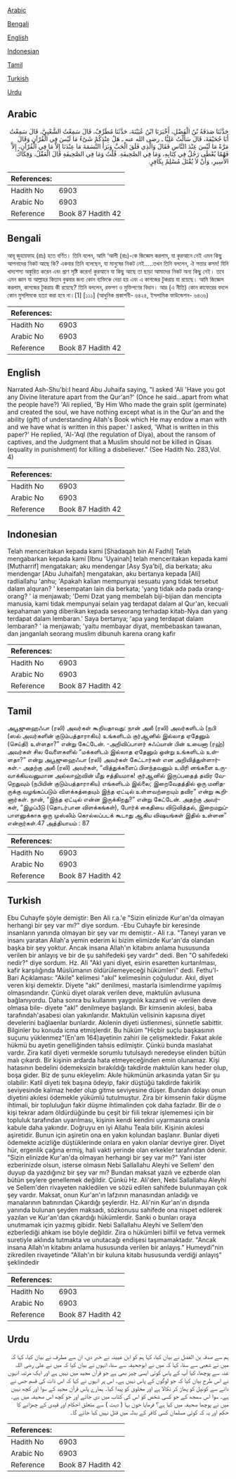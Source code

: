 [Arabic](#arabic)

[Bengali](#bengali)

[English](#english)

[Indonesian](#indonesian)

[Tamil](#tamil)

[Turkish](#turkish)

[Urdu](#urdu)

## Arabic


<div dir="rtl" lang="ar" style={{fontSize:'larger',backgroundColor:'#f8f9fa',padding:20}}>
حَدَّثَنَا صَدَقَةُ بْنُ الْفَضْلِ، أَخْبَرَنَا ابْنُ عُيَيْنَةَ، حَدَّثَنَا مُطَرِّفٌ، قَالَ سَمِعْتُ الشَّعْبِيَّ، قَالَ سَمِعْتُ أَبَا جُحَيْفَةَ، قَالَ سَأَلْتُ عَلِيًّا ـ رضى الله عنه ـ هَلْ عِنْدَكُمْ شَىْءٌ مَا لَيْسَ فِي الْقُرْآنِ وَقَالَ مَرَّةً مَا لَيْسَ عِنْدَ النَّاسِ فَقَالَ وَالَّذِي فَلَقَ الْحَبَّ وَبَرَأَ النَّسَمَةَ مَا عِنْدَنَا إِلاَّ مَا فِي الْقُرْآنِ، إِلاَّ فَهْمًا يُعْطَى رَجُلٌ فِي كِتَابِهِ، وَمَا فِي الصَّحِيفَةِ‏.‏ قُلْتُ وَمَا فِي الصَّحِيفَةِ قَالَ الْعَقْلُ، وَفِكَاكُ الأَسِيرِ، وَأَنْ لاَ يُقْتَلَ مُسْلِمٌ بِكَافِرٍ‏.‏
</div>
<div style={{backgroundColor:'#f8f9fa',padding:20, marginBottom: 10}}><table> <thead> <tr> <th>References:</th> <th></th> </tr> </thead> <tbody><tr><td>Hadith No</td><td>6903</td></tr><tr><td>Arabic No</td><td>6903</td></tr><tr><td>Reference</td><td>Book 87 Hadith 42</td></tr></tbody></table></div>

## Bengali


<div dir="ltr" lang="bn" style={{fontSize:'larger',backgroundColor:'#f8f9fa',padding:20}}>
আবূ জুহায়ফাহ (রাঃ) হতে বর্ণিত। তিনি বলেন, আমি ‘আলী (রাঃ)-কে জিজ্ঞেস করলাম, যা কুরআনে নেই এমন কিছু আপনাদের নিকট আছে কি? একবার তিনি বলেছেন, যা মানুষের নিকট নেই.....তখন তিনি বললেন, ঐ সত্তার কসম! যিনি খাদ্যশস্য অঙ্কুরিত করেন এবং প্রাণ সৃষ্টি করেন! কুরআনে যা কিছু আছে তা ছাড়া আমাদের নিকট অন্য কিছু নেই। তবে এমন জ্ঞান যা আল্লাহর কিতাব বুঝবার জন্য কোন ব্যক্তিকে দেয়া হয় এবং এ কাগজের টুকরায় যা রয়েছে। আমি জিজ্ঞেস করলাম, কাগজের টুকরায় কী রয়েছে? তিনি বললেন, রক্তপণ ও মুক্তিপণের বিধান। আর (এ নীতি) কোন কাফেরের বদলে কোন মুসলিমকে হত্যা করা হবে না।[1] [১১১] (আধুনিক প্রকাশনী- ৬৪২৪, ইসলামিক ফাউন্ডেশন- ৬৪৩৬)
</div>
<div style={{backgroundColor:'#f8f9fa',padding:20, marginBottom: 10}}><table> <thead> <tr> <th>References:</th> <th></th> </tr> </thead> <tbody><tr><td>Hadith No</td><td>6903</td></tr><tr><td>Arabic No</td><td>6903</td></tr><tr><td>Reference</td><td>Book 87 Hadith 42</td></tr></tbody></table></div>

## English


<div dir="ltr" lang="en" style={{fontSize:'larger',backgroundColor:'#f8f9fa',padding:20}}>
Narrated Ash-Shu'bi:I heard Abu Juhaifa saying, "I asked 'Ali 'Have you got any Divine literature apart from the Qur'an?' (Once he said...apart from what the people have?) 'Ali replied, 'By Him Who made the grain split (germinate) and created the soul, we have nothing except what is in the Qur'an and the ability (gift) of understanding Allah's Book which He may endow a man with and we have what is written in this paper.' I asked, 'What is written in this paper?' He replied, 'Al-'Aql (the regulation of Diya), about the ransom of captives, and the Judgment that a Muslim should not be killed in Qisas (equality in punishment) for killing a disbeliever." (See Hadith No. 283,Vol. 4)
</div>
<div style={{backgroundColor:'#f8f9fa',padding:20, marginBottom: 10}}><table> <thead> <tr> <th>References:</th> <th></th> </tr> </thead> <tbody><tr><td>Hadith No</td><td>6903</td></tr><tr><td>Arabic No</td><td>6903</td></tr><tr><td>Reference</td><td>Book 87 Hadith 42</td></tr></tbody></table></div>

## Indonesian


<div dir="ltr" lang="id" style={{fontSize:'larger',backgroundColor:'#f8f9fa',padding:20}}>
Telah menceritakan kepada kami [Shadaqah bin Al Fadhl] Telah mengabarkan kepada kami [Ibnu 'Uyainah] telah menceritakan kepada kami [Mutharrif] mengatakan; aku mendengar [Asy Sya'bi], dia berkata; aku mendengar [Abu Juhaifah] mengatakan, aku bertanya kepada [Ali] radliallahu 'anhu; 'Apakah kalian mempunyai sesuatu yang tidak tersebut dalam alquran? ' kesempatan lain dia berkata; 'yang tidak ada pada orang-orang? ' ia menjawab; 'Demi Dzat yang membelah biji-bijian dan mencipta manusia, kami tidak mempunyai selain yag terdapat dalam al Qur'an, kecuali kepahaman yang diberikan kepada seseorang terhadap kitab-Nya dan yang terdapat dalam lembaran.' Saya bertanya; 'apa yang terdapat dalam lembaran? ' ia menjawab; 'yaitu membayar diyat, membebaskan tawanan, dan janganlah seorang muslim dibunuh karena orang kafir
</div>
<div style={{backgroundColor:'#f8f9fa',padding:20, marginBottom: 10}}><table> <thead> <tr> <th>References:</th> <th></th> </tr> </thead> <tbody><tr><td>Hadith No</td><td>6903</td></tr><tr><td>Arabic No</td><td>6903</td></tr><tr><td>Reference</td><td>Book 87 Hadith 42</td></tr></tbody></table></div>

## Tamil


<div dir="ltr" lang="ta" style={{fontSize:'larger',backgroundColor:'#f8f9fa',padding:20}}>
அபூஜுஹைஃபா (ரலி) அவர்கள் கூறியதாவது: நான் அலீ (ரலி) அவர்களிடம் (நபி (ஸல் அவர்களின் குடும்பத்தாராகிய) உங்களிடம் குர்ஆனில் இல்லாத ஏதேனும் (செய்தி) உள்ளதா?” என்று கேட்டேன். -அறிவிப்பாளர் சுஃப்யான் பின் உயைனா (ரஹ்) அவர்கள் சில வேளைகளில் “மக்களிடம் இல்லாத ஏதேனும் ஒன்று உங்களிடம் உள்ளதா?” என்று அபூஜுஹைஃபா (ரலி) அவர்கள் கேட்டார்கள் என அறிவித்துள்ளார்கள்.- அதற்கு அலீ (ரலி) அவர்கள், “வித்துக்களைப் பிளந்தவனும் உயிரி னங்களை உருவாக்கியவனுமான அல்லாஹ்வின் மீது சத்தியமாக! குர்ஆனில் இருப்பதைத் தவிர வேறெதுவும் (நபியின் குடும்பத்தாராகிய) எங்களிடம் இல்லை; இறைவேதத்தில் ஒரு மனிதருக்கு வழங்கப்படும் விளக்கத்தையும் இந்த ஏட்டில் உள்ளவற்றையும் தவிர” என்று கூறினார்கள். நான், “இந்த ஏட்டில் என்ன இருக்கிறது?” என்று கேட்டேன். அதற்கு அவர்கள், “இழப்பீடு (தொடர்பான விளக்கங்கள்), போர்க் கைதியை விடுவித்தல், இறைமறுப்பாளனுக்காக ஒரு முஸ்லிம் கொல்லப்படக் கூடாது ஆகிய விஷயங்கள் இதில் உள்ளன” என்றார்கள்.47 அத்தியாயம் : 87
</div>
<div style={{backgroundColor:'#f8f9fa',padding:20, marginBottom: 10}}><table> <thead> <tr> <th>References:</th> <th></th> </tr> </thead> <tbody><tr><td>Hadith No</td><td>6903</td></tr><tr><td>Arabic No</td><td>6903</td></tr><tr><td>Reference</td><td>Book 87 Hadith 42</td></tr></tbody></table></div>

## Turkish


<div dir="ltr" lang="tr" style={{fontSize:'larger',backgroundColor:'#f8f9fa',padding:20}}>
Ebu Cuhayfe şöyle demiştir: Ben Ali r.a.'e "Sizin elinizde Kur'an'da olmayan herhangi bir şey var mı?" diye sordum. -Ebu Cuhayfe bir keresinde insanların yanında olmayan bir şey var mı demiştir.- Ali r.a. "Taneyi yaran ve insanı yaratan Allah'a yemin ederim ki bizim elimizde Kur'an'da olandan başka bir şey yoktur. Ancak insana Allah'ın kitabını anlama hususunda verilen bir anlayış ve bir de şu sahifedeki şey vardır" dedi. Ben "O sahifedeki nedir?" diye sordum. Hz. AIi "Akl yani diyet, esirin esaretten kurtarılması, kafir karşılığında Müslümanın öldürülemeyeceği hükümleri" dedi. Fethu'l-Bari Açıklaması: "Akile" kelimesi "akıl" kelimesinin çoğuludur. Akıl, diyet veren kişi demektir. Diyete "akl" denilmesi, mastarla isimlendirme yapılmış olmasındandır. Çünkü diyet olarak verilen deve, maktulün avlusuna bağlanıyordu. Daha sonra bu kullanım yaygınlık kazandi ve -verilen deve olmasa bile- diyete "akl" denilmeye başlandı. Bir kimsenin akılesi, baba tarafındah'asabesi olan yakınlarıdır. Maktulün veIisinin kapısına diyet develerini bağlaenlar bunlardır. Akılenin diyeti üstlenmesi, sünnetle sabittir. Bilginler bu konuda icma etmişlerdir. Bu hüküm "Hiçbir suçlu başkasının suçunu yüklenmez"(En'am 164)ayetinin zahiri ile çelişmektedir. Fakat akıle hükmü bu ayetin genelliğinden tahsis edilmiştir. Çünkü bunda maslahat vardır. Zira katil diyeti vermekle sorumlu tutulsaydı neredeyse elinden bütün malı çıkardı. Bir kişinin ardarda hata etmeyeceğinden emin olunamaz. Kişi hatasının bedelini ödemeksizin bırakıldığı takdirde maktulün kanı heder olup, boşa gider. Biz de şunu ekleyelim: Akıle hükmünün arkasında yatan Sir şu olabilir: Katil diyeti tek başına ödeyip, fakir düştüğü takdirde fakirlik seviyesinde kalmaz heder olup gitme seviyesine düşer. Bundan dolayı onun diyetini akılesi ödemekle yükümlü tutulmuştur. Zira bir kimsenin fakir düşme ihtimali, bir topluluğun fakir düşme ihtimalinden çok daha fazladır. Bir de o kişi tekrar adam öldürdüğünde bu çeşit bir fiili tekrar işlememesi için bir topluluk tarafından uyarılması, kişinin kendi kendini uyarmasına oranla kabule daha yakındır. Doğruyu en iyi Allahu Teala bilir. Kişinin akılesi aşiretidir. Bunun için aşiretin ona en yakın kolundan başlanır. Bunlar diyeti ödemekte acizliğe düştüklerinde onlara en yakın olanlar devriye girer. Diyet hür, ergenlik çağına ermiş, hali vakti yerinde olan erkekler tarafından ödenir. "Sizin elinizde Kur'an'da olmayan herhangi bir şey var mı?" Yani ister ezberinizde olsun, isterse olmasın Nebi Sallallahu Aleyhi ve Sellem' den duyup da yazdığınız bir şey var mı? Bundan maksat yazılı ve ezberde olan bütün şeylere genellemek değildir. Çünkü Hz. Ali'den, Nebi Sallallahu Aleyhi ve Sellem'den rivayeten nakledilen ve sözü edilen sahifede bulunmayan çok şey vardır. Maksat, onun Kur'an'ın lafzının manasından anladığı ve manalarının batınından Çıkardığı şeylerdir. Hz. Ali'nin Kur'an'ın dışında yanında bulunan şeyden maksadı, sözkonusu sahifede ona nispet edilerek yazılan ve Kur'an'dan çıkardığı hükümlerdir. Sanki o bunları oraya unutmamak için yazmış gibidir. Nebi Sallallahu Aleyhi ve Sellem'den ezberlediği ahkam ise böyle değildir. Zira o hükümleri bilfiil ve fetva vermek suretiyle aklında tutmakta ve unutacağı endişesi taşımamaktadır. "Ancak insana Allah'ın kitabını anlama hususunda verilen bir anlayış." Humeydi"nin zikredilen rivayetinde "Allah'ın bir kuluna kitabı hususunda verdiği anlayış" şeklindedir
</div>
<div style={{backgroundColor:'#f8f9fa',padding:20, marginBottom: 10}}><table> <thead> <tr> <th>References:</th> <th></th> </tr> </thead> <tbody><tr><td>Hadith No</td><td>6903</td></tr><tr><td>Arabic No</td><td>6903</td></tr><tr><td>Reference</td><td>Book 87 Hadith 42</td></tr></tbody></table></div>

## Urdu


<div dir="rtl" lang="ur" style={{fontSize:'larger',backgroundColor:'#f8f9fa',padding:20}}>
ہم سے صدقہ بن الفضل نے بیان کیا، کہا ہم کو ابن عیینہ نے خبر دی، ان سے مطرف نے بیان کیا، کہا کہ میں نے شعبی سے سنا، کہا کہ میں نے ابوجحیفہ سے سنا، انہوں نے بیان کیا کہ میں نے علی رضی اللہ عنہ سے پوچھا، کیا آپ کے پاس کوئی ایسی چیز بھی ہے جو قرآن مجید میں نہیں ہے اور ایک مرتبہ انہوں نے اس طرح بیان کیا کہ جو لوگوں کے پاس نہیں ہے۔ اس پر انہوں نے کہا کہ اس ذات کی قسم جس نے دانے سے کونپل کو پھاڑ کر نکالا ہے اور مخلوق کو پیدا کیا۔ ہمارے پاس قرآن مجید کے سوا اور کچھ نہیں ہے۔ سوا اس سمجھ کے جو کسی شخص کو اس کی کتاب میں دی جائے اور جو کچھ اس صحیفہ میں ہے۔ میں نے پوچھا صحیفہ میں کیا ہے؟ فرمایا خون بہا ( دیت ) سے متعلق احکام اور قیدی کے چھڑانے کا حکم اور یہ کہ کوئی مسلمان کسی کافر کے بدلہ میں قتل نہیں کیا جائے گا۔
</div>
<div style={{backgroundColor:'#f8f9fa',padding:20, marginBottom: 10}}><table> <thead> <tr> <th>References:</th> <th></th> </tr> </thead> <tbody><tr><td>Hadith No</td><td>6903</td></tr><tr><td>Arabic No</td><td>6903</td></tr><tr><td>Reference</td><td>Book 87 Hadith 42</td></tr></tbody></table></div>